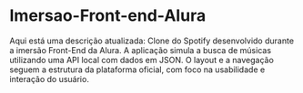 # Imersao-Front-end-Alura
Aqui está uma descrição atualizada:  Clone do Spotify desenvolvido durante a imersão Front-End da Alura. A aplicação simula a busca de músicas utilizando uma API local com dados em JSON. O layout e a navegação seguem a estrutura da plataforma oficial, com foco na usabilidade e interação do usuário.
